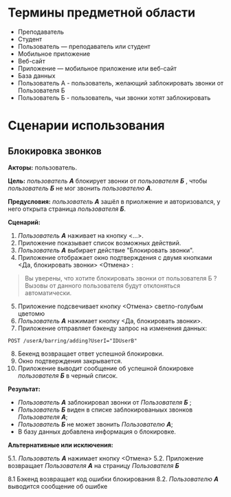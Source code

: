 # Термины предметной области

- Преподаватель
- Студент
- Пользователь — преподаватель или студент
- Мобильное приложение
- Веб-сайт
- Приложение — мобильное приложение или веб-сайт
- База данных
- Пользователь А - пользователь, желающий заблокировать звонки от Пользователя Б
- Пользователь Б - пользователь, чьи звонки хотят заблокировать

# Сценарии использования

## Блокировка звонков

**Акторы:** пользователь.

**Цель:** *пользователь **A***  блокирует звонки от  *пользователя **Б*** , чтобы *пользователь **Б*** не мог звонить *пользователю **А***.

**Предусловия:** *пользователь **А*** зашёл в приолжение и авторизовался, у него открыта страница *пользователя **Б***.


**Сценарий:**

1. *Пользователь **А*** наживает на кнопку <...>.
2. Приложение показывает список возможных действий.
3. *Пользователь **А*** выбирает действие "Блокировать звонки".
4. Приложение отображает окно подтверждения с двумя кнопками <Да, блокировать звонки> <Отмена> :

>Вы уверены, что хотите блокировать звонки от пользователя Б ? Вызовы от данного пользователя будут отклоняться автоматически.

5. Приложение подсвечивает кнопку <Отмена> светло-голубым цветомю
6. *Пользователь **А*** нажимает кнопку <Да, блокировать звонки>.
7. Приложение отправляет бэкенду запрос на изменения данных:

```
POST /userA/barring/adding?UserI="IDUserB"
```

8. Бекенд возвращает ответ успешной блокировки.
9. Окно подтверждения закрывается.
10. Приложение выводит сообщение об успешной блокировке *пользователя **Б*** в черный список.

**Результат:**

- *Пользователь **А*** заблокировал звонки от *Пользователя **Б*** ;
- *Пользователь **Б*** виден в списке заблокированыых звонков *Пользователя **А***;
- *Пользователь **Б*** не может звонить *Пользователю **А***;
- В базу данных добавлена информация о блокировке.

**Альтернативные или исключения:** 

5.1. *Пользователь **А*** нажимает кнопку <Отмена>
5.2. Приложение возвращает *Пользователя **А*** на страницу *Пользователя **Б***


8.1 Бэкенд возвращает код ошибки блокирования
8.2. *Пользователю **А*** выводится сообщение об ошибке

